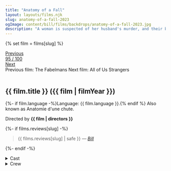 ```yaml
---
title: "Anatomy of a Fall"
layout: layouts/films.njk
slug: anatomy-of-a-fall-2023
ogImage: content/bill/films/backdrops/anatomy-of-a-fall-2023.jpg
description: "A woman is suspected of her husband's murder, and their blind son faces a moral dilemma as the sole witness."
---
```


{% set film = films[slug] %}

<nav class="films">
  <div class="prev">
    <a href="../the-fabelmans-2022"><i class="fa-solid fa-chevron-left fa-xs"></i> Previous</a>
  </div>
  <div>
    <a class="simple" href="../">95 / 100</a>
  </div>
  <div class="next">
    <a href="../all-of-us-strangers-2023">Next <i class="fa-solid fa-chevron-right fa-xs"></i></a>
  </div>
  <div class="hint">
    <span class="prev-hint">
      <span class="sr-only">Previous film:</span>
      The Fabelmans
    </span>
    <span class="next-hint">
      <span class="sr-only">Next film:</span>
      All of Us Strangers
    </span>
  </div>
</nav>

<article class="film slug-anatomy-of-a-fall-2023">
  <div class="backdrop-and-poster">
    <img class="poster" src="../films/posters/{{ slug }}.jpg" alt="">
    <img class="backdrop" src="../films/backdrops/{{ slug }}.jpg" alt="">
  </div>

  <h1>{{ film.title }} ({{ film | filmYear }})</h1>

  <p>
    {%- if film.language -%}Language: {{ film.language }}.{% endif %}
    Also known as Anatomie d'une chute.
  </p>

  <p class="director">
    Directed by <strong>{{ film | directors }}</strong>
  </p>

  {%- if films.reviews[slug] -%}
    <blockquote> 
      {{ films.reviews[slug] | safe }} <em>—&nbsp;<a href="/bill">Bill</a></em>
    </blockquote> 
  {%- endif -%}

  <section class="film-detail">
    <div>
      <details>
        <summary>
          <i class="fa-solid fa-masks-theater"></i>
          Cast
        </summary>
        <ul>
          {%- for cast in film.credits.cast -%}
            <li>
              {{ cast.name }} as <em>{{ cast.character }}</em>
            </li>
          {%- endfor -%}
        </ul>
      </details>
      <details>
        <summary>
          <i class="fa-solid fa-clapperboard"></i>
          Crew
        </summary>
        <ul>
          {%- for crew in film.credits.crew -%}
            <li>
              {{ crew.name }} &mdash; <em>{{ crew.job }}</em>
            </li>
          {%- endfor -%}
        </ul>
      </details>
    </div>
  </section>

  
</article>

